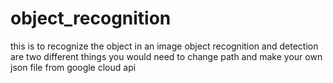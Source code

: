 # object_recognition
this is to recognize the object in an image object recognition and detection are two different things you would need to change path and make your own json file from google cloud api
